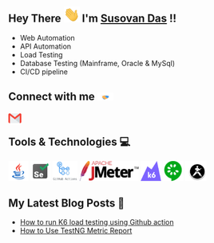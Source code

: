 <!---
- 👋 Hi, I’m @dassusovan
- 👀 I’m interested in ...
- 🌱 I’m currently learning ...
- 💞️ I’m looking to collaborate on ...
- 📫 How to reach me ...


dassusovan/dassusovan is a ✨ special ✨ repository because its `README.md` (this file) appears on your GitHub profile.
You can click the Preview link to take a look at your changes.
--->
##  Hey There <img src="https://github.com/dassusovan/dassusovan/blob/main/Assets/Hi.gif" width="32"> I'm [Susovan Das](https://www.linkedin.com/in/susovan-das-851158103/) !!
- Web Automation
- API Automation
- Load Testing 
- Database Testing (Mainframe, Oracle & MySql)
- CI/CD pipeline 

## Connect with me <img src="https://github.com/dassusovan/dassusovan/blob/main/Assets/Handshake.gif" width="32px">

<a href="mailto:dassusovan3@gmail.com">
  <img align="left" width="26px" src="https://github.com/dassusovan/dassusovan/blob/main/Assets/Gmail.svg"/>
</a>

<br />

## Tools & Technologies :computer:
<code><img height="40" src="https://github.com/dassusovan/dassusovan/blob/main/Assets/java-coffee-cup-logo.png"></code>
<code><img height="40" src="https://github.com/dassusovan/dassusovan/blob/main/Assets/selenium-test-automation.png"></code>
<code><img height="40" src="https://github.com/dassusovan/dassusovan/blob/main/Assets/GithubActionsLogo.png"></code>
<code><img height="40" src="https://github.com/dassusovan/dassusovan/blob/main/Assets/jmeter.svg"></code>
<code><img height="40" src="https://github.com/dassusovan/dassusovan/blob/main/Assets/k6.svg"></code>
<code><img height="40" src="https://github.com/dassusovan/dassusovan/blob/main/Assets/cucumber.png"></code>
<code><img height="40" src="https://github.com/dassusovan/dassusovan/blob/main/Assets/karate.PNG"></code>
<!-- <code><img height="40" src=""></code> -->

## My Latest Blog Posts 🌱
- [How to run K6 load testing using Github action](https://community.lambdatest.com/t/how-to-run-k6-load-testing-using-github-action/6210)
- [How to Use TestNG Metric Report](https://community.lambdatest.com/t/how-to-use-testng-metric-report/6194)

## 
<p>
<!-- <img src="https://github-readme-stats.vercel.app/api?username=dassusovan&&show_icons=true&title_color=ffffff&icon_color=bb2acf&text_color=daf7dc&bg_color=151515" width="318"/> -->
<!-- <img src="https://github-readme-stats.vercel.app/api?username=dassusovan&show_icons=true&theme=onedark" width="318"/>
<img src="https://github-readme-streak-stats.herokuapp.com/?user=dassusovan&theme=radical&hide_border=true" width="318"/> -->
<!-- <img src="" width="318"/> -->
</p>
